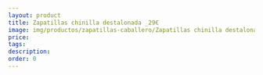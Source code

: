 ```yaml
---
layout: product
title: Zapatillas chinilla destalonada _29€
image: img/productos/zapatillas-caballero/Zapatillas chinilla destalonada _29€.jpeg
price: 
tags: 
description: 
order: 0
---
```

